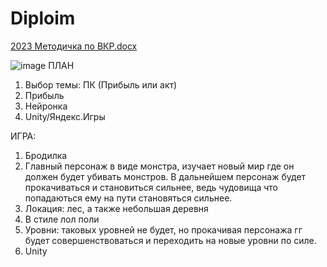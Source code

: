 # Diploim

[2023 Методичка по ВКР.docx](https://github.com/Vagabong328/Diploim/files/12555932/2023.docx)

![image](https://github.com/Avar1tia/Diplom/assets/97594483/a7bdd2f7-8119-4ef6-a0b8-f645d8ebe41b)
ПЛАН
1. Выбор темы: ПК (Прибыль или акт)
2. Прибыль
3. Нейронка
4. Unity/Яндекс.Игры

ИГРА:
1. Бродилка
2. Главный персонаж в виде монстра, изучает новый мир где он должен будет убивать монстров. В дальнейшем персонаж будет прокачиваться и становиться сильнее, ведь чудовища что попадаються ему на пути становяться сильнее. 
3. Локация: лес, а также небольшая деревня
4. В стиле лол поли
5. Уровни: таковых уровней не будет, но прокачивая персонажа гг будет совершенствоваться и переходить на новые уровни по силе.
6. Unity
